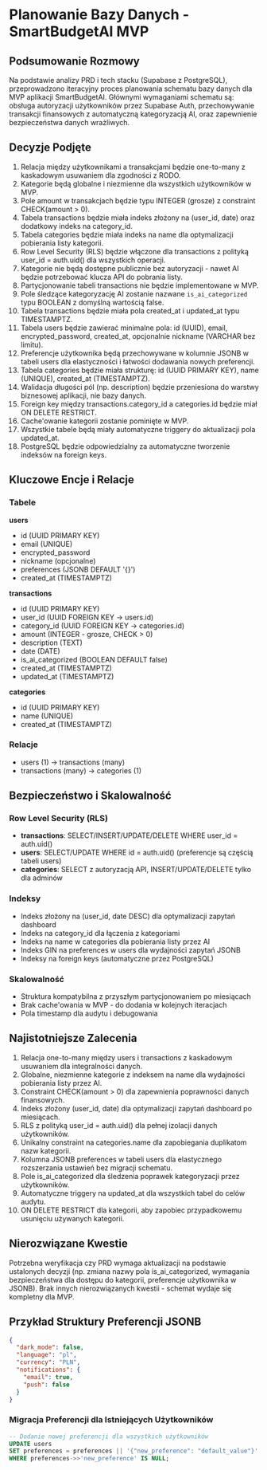 # Planowanie Bazy Danych - SmartBudgetAI MVP

## Podsumowanie Rozmowy

Na podstawie analizy PRD i tech stacku (Supabase z PostgreSQL), przeprowadzono iteracyjny proces planowania schematu bazy danych dla MVP aplikacji SmartBudgetAI. Głównymi wymaganiami schematu są: obsługa autoryzacji użytkowników przez Supabase Auth, przechowywanie transakcji finansowych z automatyczną kategoryzacją AI, oraz zapewnienie bezpieczeństwa danych wrażliwych.

## Decyzje Podjęte

1. Relacja między użytkownikami a transakcjami będzie one-to-many z kaskadowym usuwaniem dla zgodności z RODO.
2. Kategorie będą globalne i niezmienne dla wszystkich użytkowników w MVP.
3. Pole amount w transakcjach będzie typu INTEGER (grosze) z constraint CHECK(amount > 0).
4. Tabela transactions będzie miała indeks złożony na (user_id, date) oraz dodatkowy indeks na category_id.
5. Tabela categories będzie miała indeks na name dla optymalizacji pobierania listy kategorii.
6. Row Level Security (RLS) będzie włączone dla transactions z polityką user_id = auth.uid() dla wszystkich operacji.
7. Kategorie nie będą dostępne publicznie bez autoryzacji - nawet AI będzie potrzebować klucza API do pobrania listy.
8. Partycjonowanie tabeli transactions nie będzie implementowane w MVP.
9. Pole śledzące kategoryzację AI zostanie nazwane `is_ai_categorized` typu BOOLEAN z domyślną wartością false.
10. Tabela transactions będzie miała pola created_at i updated_at typu TIMESTAMPTZ.
11. Tabela users będzie zawierać minimalne pola: id (UUID), email, encrypted_password, created_at, opcjonalnie nickname (VARCHAR bez limitu).
12. Preferencje użytkownika będą przechowywane w kolumnie JSONB w tabeli users dla elastyczności i łatwości dodawania nowych preferencji.
13. Tabela categories będzie miała strukturę: id (UUID PRIMARY KEY), name (UNIQUE), created_at (TIMESTAMPTZ).
14. Walidacja długości pól (np. description) będzie przeniesiona do warstwy biznesowej aplikacji, nie bazy danych.
15. Foreign key między transactions.category_id a categories.id będzie miał ON DELETE RESTRICT.
16. Cache'owanie kategorii zostanie pominięte w MVP.
17. Wszystkie tabele będą miały automatyczne triggery do aktualizacji pola updated_at.
18. PostgreSQL będzie odpowiedzialny za automatyczne tworzenie indeksów na foreign keys.

## Kluczowe Encje i Relacje

### Tabele

**users**
- id (UUID PRIMARY KEY)
- email (UNIQUE)
- encrypted_password
- nickname (opcjonalne)
- preferences (JSONB DEFAULT '{}')
- created_at (TIMESTAMPTZ)

**transactions**
- id (UUID PRIMARY KEY)
- user_id (UUID FOREIGN KEY -> users.id)
- category_id (UUID FOREIGN KEY -> categories.id)
- amount (INTEGER - grosze, CHECK > 0)
- description (TEXT)
- date (DATE)
- is_ai_categorized (BOOLEAN DEFAULT false)
- created_at (TIMESTAMPTZ)
- updated_at (TIMESTAMPTZ)

**categories**
- id (UUID PRIMARY KEY)
- name (UNIQUE)
- created_at (TIMESTAMPTZ)


### Relacje
- users (1) -> transactions (many)
- transactions (many) -> categories (1)

## Bezpieczeństwo i Skalowalność

### Row Level Security (RLS)
- **transactions**: SELECT/INSERT/UPDATE/DELETE WHERE user_id = auth.uid()
- **users**: SELECT/UPDATE WHERE id = auth.uid() (preferencje są częścią tabeli users)
- **categories**: SELECT z autoryzacją API, INSERT/UPDATE/DELETE tylko dla adminów

### Indeksy
- Indeks złożony na (user_id, date DESC) dla optymalizacji zapytań dashboard
- Indeks na category_id dla łączenia z kategoriami
- Indeks na name w categories dla pobierania listy przez AI
- Indeks GIN na preferences w users dla wydajności zapytań JSONB
- Indeksy na foreign keys (automatyczne przez PostgreSQL)

### Skalowalność
- Struktura kompatybilna z przyszłym partycjonowaniem po miesiącach
- Brak cache'owania w MVP - do dodania w kolejnych iteracjach
- Pola timestamp dla audytu i debugowania

## Najistotniejsze Zalecenia

1. Relacja one-to-many między users i transactions z kaskadowym usuwaniem dla integralności danych.
2. Globalne, niezmienne kategorie z indeksem na name dla wydajności pobierania listy przez AI.
3. Constraint CHECK(amount > 0) dla zapewnienia poprawności danych finansowych.
4. Indeks złożony (user_id, date) dla optymalizacji zapytań dashboard po miesiącach.
5. RLS z polityką user_id = auth.uid() dla pełnej izolacji danych użytkowników.
6. Unikalny constraint na categories.name dla zapobiegania duplikatom nazw kategorii.
7. Kolumna JSONB preferences w tabeli users dla elastycznego rozszerzania ustawień bez migracji schematu.
8. Pole is_ai_categorized dla śledzenia poprawek kategoryzacji przez użytkowników.
9. Automatyczne triggery na updated_at dla wszystkich tabel do celów audytu.
10. ON DELETE RESTRICT dla kategorii, aby zapobiec przypadkowemu usunięciu używanych kategorii.

## Nierozwiązane Kwestie

Potrzebna weryfikacja czy PRD wymaga aktualizacji na podstawie ustalonych decyzji (np. zmiana nazwy pola is_ai_categorized, wymagania bezpieczeństwa dla dostępu do kategorii, preferencje użytkownika w JSONB). Brak innych nierozwiązanych kwestii - schemat wydaje się kompletny dla MVP.

## Przykład Struktury Preferencji JSONB

```json
{
  "dark_mode": false,
  "language": "pl",
  "currency": "PLN",
  "notifications": {
    "email": true,
    "push": false
  }
}
```

### Migracja Preferencji dla Istniejących Użytkowników

```sql
-- Dodanie nowej preferencji dla wszystkich użytkowników
UPDATE users 
SET preferences = preferences || '{"new_preference": "default_value"}' 
WHERE preferences->>'new_preference' IS NULL;
```
